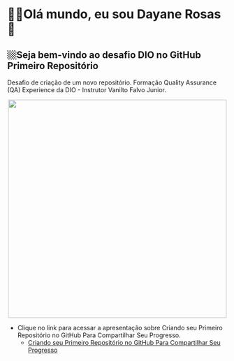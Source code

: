 <div>
  <h1 align="left">
  👋🏼Olá mundo, eu sou Dayane Rosas🥰
  </h1>
  </div>

## 🏼Seja bem-vindo ao desafio DIO no GitHub Primeiro Repositório
Desafio de criação  de um novo repositório. Formação Quality Assurance (QA) Experience da DIO - Instrutor Vanilto Falvo Junior.

  
  </div>
<div align="center">
  <a href="https://github.com/dayane-rosas">
    <img src="welcome.gif" width="500">
  </a>
</div>


- Clique no link para acessar a apresentação sobre Criando seu Primeiro Repositório no GitHub Para Compartilhar Seu Progresso. 
  - <a href='https://drive.google.com/file/d/1IZu0qohv1JOmxjEra1lknDiiStU68bl4/view'>Criando seu Primeiro Repositório no GitHub Para Compartilhar Seu Progresso </a>
